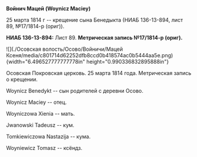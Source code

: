 **Войнич Мацей (Woynicz Maciey)**

25 марта 1814 г -- крещение сына Бенедыкта (НИАБ 136-13-894, лист 89,
№17/1814-р (ориг)).

**НИАБ 136-13-894:** Лист 89. **Метрическая запись №17/1814-р (ориг).**

![](./Осовская волость/Осово/Войничи/Мацей Ксеня/media/c801714d62252dfb8ccd0b418574ac0b5444aa5e.png){width="6.496527777777778in"
height="0.990336832895888in"}

Осовская Покровская церковь. 25 марта 1814 года. Метрическая запись о
крещении.

Woynicz Benedykt -- сын родителей с деревни Осовo.

Woynicz Maciey -- отец.

Woyniczowa Xienia -- мать.

Jwanowski Tadeusz -- кум.

Tomkiewiczowa Nastazija -- кума.

Woyniewicz Tomasz -- ксёндз.
